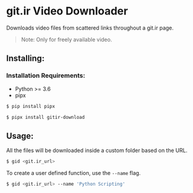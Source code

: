 # git.ir Video Downloader
Downloads video files from scattered links throughout a git.ir page.

> Note: Only for freely available video.


## Installing:

### Installation Requirements:
- Python >= 3.6
- pipx

```bash
$ pip install pipx
```

```bash
$ pipx install gitir-download
```

## Usage:

All the files will be downloaded inside a custom folder based on the URL.

```bash
$ gid <git.ir_url>
```

To create a user defined function, use the `--name` flag.

```bash
$ gid <git.ir_url> --name 'Python Scripting'
```

